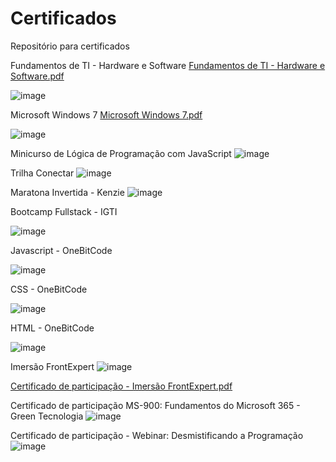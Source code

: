 # Certificados
Repositório para certificados

Fundamentos de TI - Hardware e Software
[Fundamentos de TI - Hardware e Software.pdf](https://github.com/matheuslei/Certificados/files/8662096/Fundamentos.de.TI.-.Hardware.e.Software.pdf)

![image](https://user-images.githubusercontent.com/65515537/167644055-0ad73d82-ab60-474f-85bc-d72f04215bd3.png)

Microsoft Windows 7
[Microsoft Windows 7.pdf](https://github.com/matheuslei/Certificados/files/8662112/Microsoft.Windows.7.pdf)

![image](https://user-images.githubusercontent.com/65515537/167644409-659e1aa3-ff1d-4356-b125-0fad3a481212.png)

Minicurso de Lógica de Programação com JavaScript
![image](https://user-images.githubusercontent.com/65515537/171647145-ef84309c-eec5-4651-a1e0-872db5711f47.png)

Trilha Conectar
![image](https://user-images.githubusercontent.com/65515537/174865365-f366bb85-352d-40e0-864d-5ff3e14f8ee2.png)

Maratona Invertida - Kenzie
![image](https://user-images.githubusercontent.com/65515537/178264229-7ac82bdf-b4a7-44b0-ae27-686c6d715f64.png)

Bootcamp Fullstack - IGTI

![image](https://user-images.githubusercontent.com/65515537/178800077-d099568d-9163-42d1-a79d-29366cc9329b.png)

Javascript - OneBitCode

![image](https://user-images.githubusercontent.com/65515537/184150268-6d2d4339-cbda-490b-819a-4c13a585d14a.png)

CSS - OneBitCode

![image](https://user-images.githubusercontent.com/65515537/184156000-d552c41b-57e7-4d07-a3e9-05726cc8c546.png)

HTML - OneBitCode

![image](https://user-images.githubusercontent.com/65515537/192533261-714879ae-06d4-41ba-ae1a-d52934962ce9.png)

Imersão FrontExpert
![image](https://user-images.githubusercontent.com/65515537/195182726-110ebb69-cda9-478e-8c00-9fef168429b5.png)


[Certificado de participação - Imersão FrontExpert.pdf](https://github.com/matheuslei/Certificados/files/9759210/Certificado.de.participacao.-.Imersao.FrontExpert.pdf)

Certificado de participação MS-900: Fundamentos do Microsoft 365 - Green Tecnologia
![image](https://user-images.githubusercontent.com/65515537/197840721-38b8c734-f816-44cd-bc70-37f82ae4ef4b.png)

Certificado de participação - Webinar: Desmistificando a Programação
![image](https://user-images.githubusercontent.com/65515537/200610614-5e17f23e-e4fa-42f1-8658-3f20d99ad9db.png)


